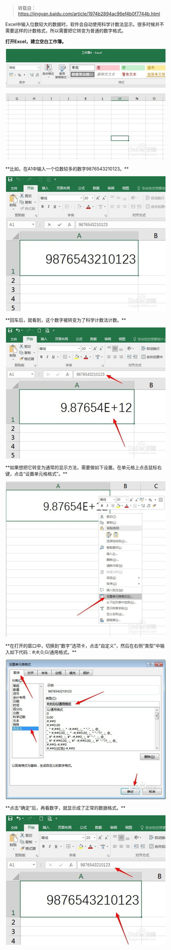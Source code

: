 > 转载自：<https://jingyan.baidu.com/article/1974b2894ac96ef4b0f7744b.html>

Excel中输入位数较大的数据时，软件会自动使用科学计数法显示。很多时候并不需要这样的计数格式，所以需要把它转变为普通的数字格式。

**打开Excel，建立空白工作簿。**
<div align=center>

![Excel](./imgs/01.jpg "Excel示意图")
<div align=left>
**比如，在A1中输入一个位数较多的数字9876543210123。**
<div align=center>

![Excel](./imgs/02.jpg "Excel示意图")
<div align=left>
**回车后，就看到，这个数字被转变为了科学计数法计数。**
<div align=center>

![Excel](./imgs/03.jpg "Excel示意图")
<div align=left>
**如果想把它转变为通常的显示方法，需要做如下设置。在单元格上点击鼠标右键，点击“设置单元格格式”。**
<div align=center>

![Excel](./imgs/04.jpg "Excel示意图")
<div align=left>
**在打开的窗口中，切换到“数字”选项卡，点击“自定义”，然后在右侧“类型”中输入如下代码：#;#;0;G/通用格式。**
<div align=center>

![Excel](./imgs/05.jpg "Excel示意图")
<div align=left>
**点击“确定”后，再看数字，就显示成了正常的数据格式。**
<div align=center>

![Excel](./imgs/06.jpg "Excel示意图")
<div align=left>